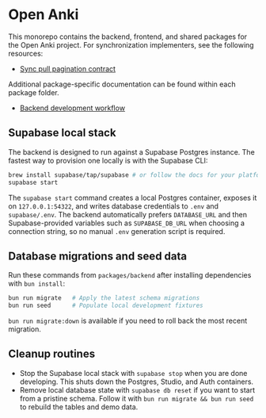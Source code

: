 # Open Anki

This monorepo contains the backend, frontend, and shared packages for the Open
Anki project. For synchronization implementers, see the following resources:

- [Sync pull pagination contract](docs/sync-pagination.md)

Additional package-specific documentation can be found within each package
folder.

- [Backend development workflow](docs/backend-development.md)

## Supabase local stack

The backend is designed to run against a Supabase Postgres instance. The
fastest way to provision one locally is with the Supabase CLI:

```bash
brew install supabase/tap/supabase # or follow the docs for your platform
supabase start
```

The `supabase start` command creates a local Postgres container, exposes it on
`127.0.0.1:54322`, and writes database credentials to `.env` and
`supabase/.env`. The backend automatically prefers `DATABASE_URL` and then
Supabase-provided variables such as `SUPABASE_DB_URL` when choosing a
connection string, so no manual `.env` generation script is required.

## Database migrations and seed data

Run these commands from `packages/backend` after installing dependencies with
`bun install`:

```bash
bun run migrate   # Apply the latest schema migrations
bun run seed      # Populate local development fixtures
```

`bun run migrate:down` is available if you need to roll back the most recent
migration.

## Cleanup routines

- Stop the Supabase local stack with `supabase stop` when you are done
  developing. This shuts down the Postgres, Studio, and Auth containers.
- Remove local database state with `supabase db reset` if you want to start
  from a pristine schema. Follow it with `bun run migrate && bun run seed` to
  rebuild the tables and demo data.
